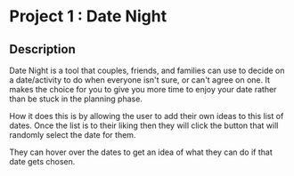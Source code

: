 Project 1 : Date Night
===============================

Description 
------------
Date Night is a tool that couples, friends, and families can use to decide on a date/activity to do when everyone isn't sure, or can't agree on one. It makes the choice for you to give you more time to enjoy your date rather than be stuck in the planning phase. 

How it does this is by allowing the user to add their own ideas to this list of dates. Once the list is to their liking then they will click the button that will randomly select the date for them. 

They can hover over the dates to get an idea of what they can do if that date gets chosen. 